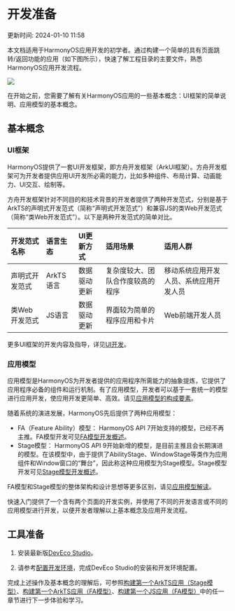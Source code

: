 # 开发准备

更新时间: 2024-01-10 11:58

本文档适用于HarmonyOS应用开发的初学者。通过构建一个简单的具有页面跳转/返回功能的应用（如下图所示），快速了解工程目录的主要文件，熟悉HarmonyOS应用开发流程。

![](https://alliance-communityfile-drcn.dbankcdn.com/FileServer/getFile/cmtyPub/011/111/111/0000000000011111111.20231204103828.81012493385356893054321115401610:50001231000000:2800:5FED2375340FD1D2A95E4AD28FFBFD474435862FDC5BAA7AE4D6DDC50D699060.png?needInitFileName=true?needInitFileName=true?needInitFileName=true?needInitFileName=true)

在开始之前，您需要了解有关HarmonyOS应用的一些基本概念：UI框架的简单说明、应用模型的基本概念。

## 基本概念

### UI框架

HarmonyOS提供了一套UI开发框架，即方舟开发框架（ArkUI框架）。方舟开发框架可为开发者提供应用UI开发所必需的能力，比如多种组件、布局计算、动画能力、UI交互、绘制等。

方舟开发框架针对不同目的和技术背景的开发者提供了两种开发范式，分别是基于ArkTS的声明式开发范式（简称“声明式开发范式”）和兼容JS的类Web开发范式（简称“类Web开发范式”）。以下是两种开发范式的简单对比。

| 开发范式名称 | 语言生态 | UI更新方式 | 适用场景               | 适用人群                     |
| :--------------------- | :----------------- | :------------------- | :------------------------------- | :------------------------------------- |
| 声明式开发范式         | ArkTS语言          | 数据驱动更新         | 复杂度较大、团队合作度较高的程序 | 移动系统应用开发人员、系统应用开发人员 |
| 类Web开发范式          | JS语言             | 数据驱动更新         | 界面较为简单的程序应用和卡片     | Web前端开发人员                        |

更多UI框架的开发内容及指导，详见[UI开发](https://developer.harmonyos.com/cn/docs/documentation/doc-guides-V3/arkui-overview-0000001532577181-V3)。

### 应用模型

应用模型是HarmonyOS为开发者提供的应用程序所需能力的抽象提炼，它提供了应用程序必备的组件和运行机制。有了应用模型，开发者可以基于一套统一的模型进行应用开发，使应用开发更简单、高效。请见[应用模型的构成要素](https://developer.harmonyos.com/cn/docs/documentation/doc-guides-V3/application-model-composition-0000001544384013-V3)。

随着系统的演进发展，HarmonyOS先后提供了两种应用模型：

* FA（Feature Ability）模型： HarmonyOS API 7开始支持的模型，已经不再主推。FA模型开发可见[FA模型开发概述](https://developer.harmonyos.com/cn/docs/documentation/doc-guides-V3/fa-model-development-overview-0000001428061496-V3)。
* Stage模型： HarmonyOS API 9开始新增的模型，是目前主推且会长期演进的模型。在该模型中，由于提供了AbilityStage、WindowStage等类作为应用组件和Window窗口的“舞台”，因此称这种应用模型为Stage模型。Stage模型开发可见[Stage模型开发概述](https://developer.harmonyos.com/cn/docs/documentation/doc-guides-V3/stage-model-development-overview-0000001427744552-V3)。

FA模型和Stage模型的整体架构和设计思想等更多区别，请见[应用模型解读](https://developer.harmonyos.com/cn/docs/documentation/doc-guides-V3/application-model-description-0000001493584092-V3)。

快速入门提供了一个含有两个页面的开发实例，并使用了不同的开发语言或不同的应用模型进行开发，以便开发者理解以上基本概念及应用开发流程。

## 工具准备

1. 安装最新版[DevEco Studio](https://developer.harmonyos.com/cn/develop/deveco-studio)。

1. 请参考[配置开发环境](https://developer.harmonyos.com/cn/docs/documentation/doc-guides-V3/environment_config-0000001052902427-V3)，完成DevEco Studio的安装和开发环境配置。

完成上述操作及基本概念的理解后，可参照[构建第一个ArkTS应用（Stage模型）](https://developer.harmonyos.com/cn/docs/documentation/doc-guides-V3/start-with-ets-stage-0000001477980905-V3)、[构建第一个ArkTS应用（FA模型）](https://developer.harmonyos.com/cn/docs/documentation/doc-guides-V3/start-with-ets-fa-0000001427902184-V3)、[构建第一个JS应用（FA模型）](https://developer.harmonyos.com/cn/docs/documentation/doc-guides-V3/start-with-js-fa-0000001428061452-V3)中的任一章节进行下一步体验和学习。

